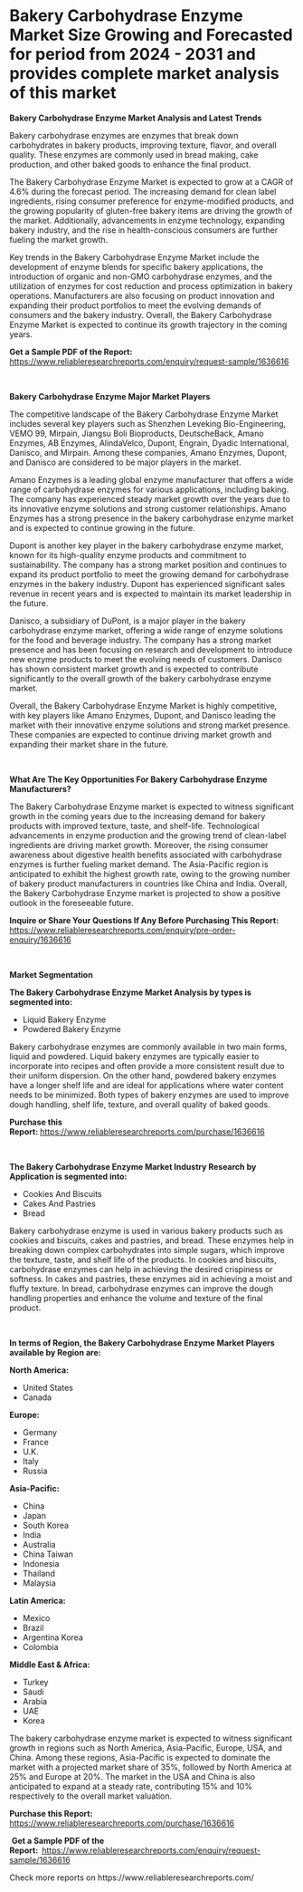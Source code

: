 <p><h1>Bakery Carbohydrase Enzyme Market Size Growing and Forecasted for period from 2024 - 2031 and provides complete market analysis of this market</h1></p><p><strong>Bakery Carbohydrase Enzyme Market Analysis and Latest Trends</strong></p>
<p><p>Bakery carbohydrase enzymes are enzymes that break down carbohydrates in bakery products, improving texture, flavor, and overall quality. These enzymes are commonly used in bread making, cake production, and other baked goods to enhance the final product.</p><p>The Bakery Carbohydrase Enzyme Market is expected to grow at a CAGR of 4.6% during the forecast period. The increasing demand for clean label ingredients, rising consumer preference for enzyme-modified products, and the growing popularity of gluten-free bakery items are driving the growth of the market. Additionally, advancements in enzyme technology, expanding bakery industry, and the rise in health-conscious consumers are further fueling the market growth.</p><p>Key trends in the Bakery Carbohydrase Enzyme Market include the development of enzyme blends for specific bakery applications, the introduction of organic and non-GMO carbohydrase enzymes, and the utilization of enzymes for cost reduction and process optimization in bakery operations. Manufacturers are also focusing on product innovation and expanding their product portfolios to meet the evolving demands of consumers and the bakery industry. Overall, the Bakery Carbohydrase Enzyme Market is expected to continue its growth trajectory in the coming years.</p></p>
<p><strong>Get a Sample PDF of the Report:&nbsp;</strong> <a href="https://www.reliableresearchreports.com/enquiry/request-sample/1636616">https://www.reliableresearchreports.com/enquiry/request-sample/1636616</a></p>
<p>&nbsp;</p>
<p><strong>Bakery Carbohydrase Enzyme Major Market Players</strong></p>
<p><p>The competitive landscape of the Bakery Carbohydrase Enzyme Market includes several key players such as Shenzhen Leveking Bio-Engineering, VEMO 99, Mirpain, Jiangsu Boli Bioproducts, DeutscheBack, Amano Enzymes, AB Enzymes, AlindaVelco, Dupont, Engrain, Dyadic International, Danisco, and Mirpain. Among these companies, Amano Enzymes, Dupont, and Danisco are considered to be major players in the market.</p><p>Amano Enzymes is a leading global enzyme manufacturer that offers a wide range of carbohydrase enzymes for various applications, including baking. The company has experienced steady market growth over the years due to its innovative enzyme solutions and strong customer relationships. Amano Enzymes has a strong presence in the bakery carbohydrase enzyme market and is expected to continue growing in the future.</p><p>Dupont is another key player in the bakery carbohydrase enzyme market, known for its high-quality enzyme products and commitment to sustainability. The company has a strong market position and continues to expand its product portfolio to meet the growing demand for carbohydrase enzymes in the bakery industry. Dupont has experienced significant sales revenue in recent years and is expected to maintain its market leadership in the future.</p><p>Danisco, a subsidiary of DuPont, is a major player in the bakery carbohydrase enzyme market, offering a wide range of enzyme solutions for the food and beverage industry. The company has a strong market presence and has been focusing on research and development to introduce new enzyme products to meet the evolving needs of customers. Danisco has shown consistent market growth and is expected to contribute significantly to the overall growth of the bakery carbohydrase enzyme market.</p><p>Overall, the Bakery Carbohydrase Enzyme Market is highly competitive, with key players like Amano Enzymes, Dupont, and Danisco leading the market with their innovative enzyme solutions and strong market presence. These companies are expected to continue driving market growth and expanding their market share in the future.</p></p>
<p>&nbsp;</p>
<p><strong>What Are The Key Opportunities For Bakery Carbohydrase Enzyme Manufacturers?</strong></p>
<p><p>The Bakery Carbohydrase Enzyme market is expected to witness significant growth in the coming years due to the increasing demand for bakery products with improved texture, taste, and shelf-life. Technological advancements in enzyme production and the growing trend of clean-label ingredients are driving market growth. Moreover, the rising consumer awareness about digestive health benefits associated with carbohydrase enzymes is further fueling market demand. The Asia-Pacific region is anticipated to exhibit the highest growth rate, owing to the growing number of bakery product manufacturers in countries like China and India. Overall, the Bakery Carbohydrase Enzyme market is projected to show a positive outlook in the foreseeable future.</p></p>
<p><strong>Inquire or Share Your Questions If Any Before Purchasing This Report:</strong> <a href="https://www.reliableresearchreports.com/enquiry/pre-order-enquiry/1636616">https://www.reliableresearchreports.com/enquiry/pre-order-enquiry/1636616</a></p>
<p>&nbsp;</p>
<p><strong>Market Segmentation</strong></p>
<p><strong>The Bakery Carbohydrase Enzyme Market Analysis by types is segmented into:</strong></p>
<p><ul><li>Liquid Bakery Enzyme</li><li>Powdered Bakery Enzyme</li></ul></p>
<p><p>Bakery carbohydrase enzymes are commonly available in two main forms, liquid and powdered. Liquid bakery enzymes are typically easier to incorporate into recipes and often provide a more consistent result due to their uniform dispersion. On the other hand, powdered bakery enzymes have a longer shelf life and are ideal for applications where water content needs to be minimized. Both types of bakery enzymes are used to improve dough handling, shelf life, texture, and overall quality of baked goods.</p></p>
<p><strong>Purchase this Report:&nbsp;</strong><a href="https://www.reliableresearchreports.com/purchase/1636616">https://www.reliableresearchreports.com/purchase/1636616</a></p>
<p>&nbsp;</p>
<p><strong>The Bakery Carbohydrase Enzyme Market Industry Research by Application is segmented into:</strong></p>
<p><ul><li>Cookies And Biscuits</li><li>Cakes And Pastries</li><li>Bread</li></ul></p>
<p><p>Bakery carbohydrase enzyme is used in various bakery products such as cookies and biscuits, cakes and pastries, and bread. These enzymes help in breaking down complex carbohydrates into simple sugars, which improve the texture, taste, and shelf life of the products. In cookies and biscuits, carbohydrase enzymes can help in achieving the desired crispiness or softness. In cakes and pastries, these enzymes aid in achieving a moist and fluffy texture. In bread, carbohydrase enzymes can improve the dough handling properties and enhance the volume and texture of the final product.</p></p>
<p>&nbsp;</p>
<p><strong>In terms of Region, the Bakery Carbohydrase Enzyme Market Players available by Region are:</strong></p>
<p>
    <p> <strong> North America: </strong>
        <ul>
            <li>United States</li>
            <li>Canada</li>
        </ul>
        </p> 
    <p> <strong> Europe: </strong>
        <ul>
            <li>Germany</li>
            <li>France</li>
            <li>U.K.</li>
            <li>Italy</li>
            <li>Russia</li>
        </ul>
        </p> 
    <p> <strong> Asia-Pacific: </strong>
        <ul>
            <li>China</li>
            <li>Japan</li>
            <li>South Korea</li>
            <li>India</li>
            <li>Australia</li>
            <li>China Taiwan</li>
            <li>Indonesia</li>
            <li>Thailand</li>
            <li>Malaysia</li>
        </ul>
        </p> 
    <p> <strong> Latin America: </strong>
        <ul>
            <li>Mexico</li>
            <li>Brazil</li>
            <li>Argentina Korea</li>
            <li>Colombia</li>
        </ul>
        </p> 
    <p> <strong> Middle East & Africa: </strong>
        <ul>
            <li>Turkey</li>
            <li>Saudi</li>
            <li>Arabia</li>
            <li>UAE</li>
            <li>Korea</li>
        </ul>
    </p>
    </p>
<p><p>The bakery carbohydrase enzyme market is expected to witness significant growth in regions such as North America, Asia-Pacific, Europe, USA, and China. Among these regions, Asia-Pacific is expected to dominate the market with a projected market share of 35%, followed by North America at 25% and Europe at 20%. The market in the USA and China is also anticipated to expand at a steady rate, contributing 15% and 10% respectively to the overall market valuation.</p></p>
<p><strong>Purchase this Report: </strong><a href="https://www.reliableresearchreports.com/purchase/1636616">https://www.reliableresearchreports.com/purchase/1636616</a></p>
<p>&nbsp;<strong>Get a Sample PDF of the Report:&nbsp;&nbsp;</strong><a href="https://www.reliableresearchreports.com/enquiry/request-sample/1636616">https://www.reliableresearchreports.com/enquiry/request-sample/1636616</a></p>
<p><strong></strong></p>
<p>Check more reports on https://www.reliableresearchreports.com/</p>